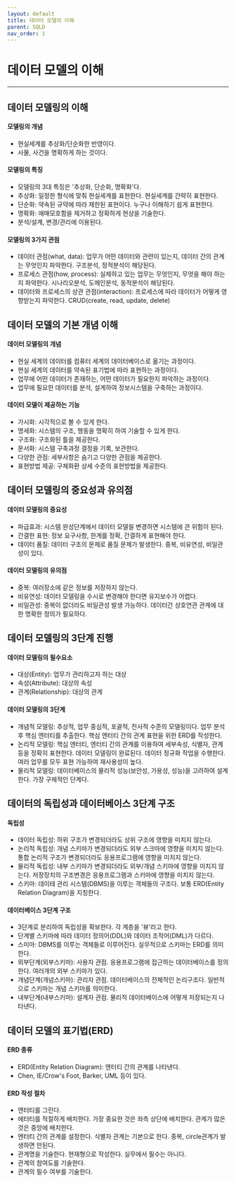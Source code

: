 ```yaml
---
layout: default
title: 데이터 모델의 이해
parent: SQLD
nav_order: 1
---
```


# 데이터 모델의 이해

---

## 데이터 모델링의 이해

#### 모델링의 개념

- 현실세계를 추상화/단순화한 반영이다.
- 사물, 사건을 명확하게 하는 것이다.

#### 모델링의 특징

- 모델링의 3대 특징은 '추상화, 단순화, 명확화'다.
- 추상화: 일정한 형식에 맞춰 현실세계를 표현한다. 현실세계를 간략히 표현한다.
- 단순화: 약속된 규약에 따라 제한된 표현이다. 누구나 이해하기 쉽게 표현한다.
- 명확화: 애매모호함을 제거하고 정확하게 현상을 기술한다.
- 분석/설계, 변경/관리에 이용된다.

#### 모델링의 3가지 관점

- 데이터 관점(what, data): 업무가 어떤 데이터와 관련이 있는지, 데이터 간의 관계는 무엇인지 파악한다. 구조분석, 정적분석이 해당된다.
- 프로세스 관점(how, process): 실제하고 있는 업무는 무엇인지, 무엇을 해야 하는지 파악한다. 시나리오분석, 도메인분석, 동적분석이 해당된다.
- 데이터와 프로세스의 상관 관점(interaction): 프로세스에 따라 데이터가 어떻게 영향받는지 파악한다. CRUD(create, read, update, delete)

## 데이터 모델의 기본 개념 이해

#### 데이터 모델링의 개념

- 현실 세계의 데이터를 컴퓨터 세계의 데이터베이스로 옮기는 과정이다.
- 현실 세계의 데이터를 약속된 표기법에 따라 표현하는 과정이다.
- 업무에 어떤 데이터가 존재하는, 어떤 데이터가 필요한지 파악하는 과정이다.
- 업무에 필요한 데이터를 분석, 설계하여 정보시스템을 구축하는 과정이다.

#### 데이터 모델이 제공하는 기능

- 가시화: 시각적으로 볼 수 있게 한다.
- 명세화: 시스템의 구조, 행동을 명확히 하여 기술할 수 있게 한다.
- 구조화: 구조화된 틀을 제공한다.
- 문서화: 시스템 구축과정 결정을 기록, 보관한다.
- 다양한 관점: 세부사항은 숨기고 다양한 관점을 제공한다.
- 표현방법 제공: 구체화환 상세 수준의 표현방법을 제공한다.

## 데이터 모델링의 중요성과 유의점

#### 데이터 모델링의 중요성

- 파급효과: 시스템 완성단계에서 데이터 모델읠 변경하면 시스템에 큰 위험이 된다.
- 간결한 표현: 정보 요구사항, 한계를 정확, 간결하게 표현해야 한다.
- 데이터 품질: 데이터 구조의 문제로 품질 문제가 발생한다. 중복, 비유연성, 비일관성이 있다.

#### 데이터 모델링의 유의점

- 중복: 여러장소에 같은 정보를 저장하지 않는다.
- 비유연성: 데이터 모델링을 수시로 변경해야 한다면 유지보수가 어렵다.
- 비일관성: 중복이 없더라도 비일관성 발생 가능하다. 데이터간 상호연관 관계에 대한 명확한 정의가 필요하다.

## 데이터 모델링의 3단계 진행

#### 데이터 모델링의 필수요소

- 대상(Entity): 업무가 관리하고자 하는 대상
- 속성(Attribute): 대상의 속성
- 관계(Relationship): 대상의 관계

#### 데이터 모델링의 3단계

- 개념적 모델링: 추상적, 업무 중심적, 포괄적, 전사적 수준의 모델링이다. 업무 분석 후 핵심 엔터티를 추출한다. 핵심 엔터티 간의 관계 표현을 위한 ERD를 작성한다.
- 논리적 모델링: 핵심 엔터티, 엔터티 간의 관계를 이용하여 세부속성, 식별자, 관계 등을 정확히 표현한다. 데이터 모델링이 완료된다. 데이터 정규화 작업을 수행한다. 여러 업무를 모두 표현 가능하여 재사용성이 높다.
- 물리적 모델링: 데이터베이스의 물리적 성능(보안성, 가용성, 성능)을 고려하여 설계한다. 가장 구체적인 단계다.

## 데이터의 독립성과 데이터베이스 3단계 구조

#### 독립성

- 데이터 독립성: 하위 구조가 변경되더라도 상위 구조에 영향을 미치지 않는다.
- 논리적 독립성: 개념 스키마가 변경되더라도 외부 스크마에 영향을 미치지 않는다. 통합 논리적 구조가 변경되더라도 응용프로그램에 영향을 미치지 않는다.
- 물리적 독립성: 내부 스키마가 변경되더라도 외부/개념 스키마에 영향을 미치지 않는다. 저장장치의 구조변경은 응용프로그램과 스키마에 영향을 미치지 않는다.
- 스키마: 데이테 관리 시스템(DBMS)을 이루는 객체들의 구조다. 보통 ERD(Entity Relation Diagram)을 지칭한다.

#### 데이터베이스 3단계 구조

- 3단계로 분리하여 독립성을 확보한다. 각 계층을 '뷰'라고 한다.
- 단계별 스키마에 따라 데이터 정의어(DDL)와 데이터 조작어(DML)가 다르다.
- 스미마: DBMS를 이루는 객체들로 이루어진다. 실무적으로 스키마는 ERD를 의미한다.
- 외부단계(외부스키마): 사용자 관점. 응용프로그램에 접근하는 데이터베이스를 정의한다. 여러개의 외부 스키마가 있다.
- 개념단계(개념스키마): 관리자 관점. 데이터베이스의 전체적인 논리구조다. 일반적으로 스키마는 개념 스키마를 의미한다.
- 내부단계(내부스키마): 설계자 관점. 물리적 데이터베이스에 어떻게 저장되는지 나타낸다.

## 데이터 모델의 표기법(ERD)

#### ERD 종류

- ERD(Entity Relation Diagram): 엔터티 간의 관계를 나타낸다.
- Chen, IE/Crow's Foot, Barker, UML 등이 있다.

#### ERD 작성 절차

- 엔터티를 그린다.
- 에터티를 적절하게 배치한다. 가장 중요한 것은 좌측 상단에 배치한다. 관계가 많은 것은 중앙에 배치한다.
- 엔터티 간의 관계를 설정한다. 식별자 관계는 기본으로 한다. 중복, circle관계가 발생하면 안된다.
- 관계명을 기술한다. 현재형으로 작성한다. 실무에서 필수는 아니다.
- 관계의 참여도를 기술한다.
- 관계의 필수 여부를 기술한다.

